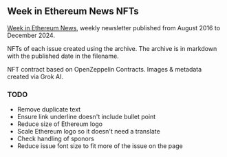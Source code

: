 ## Week in Ethereum News NFTs

[Week in Ethereum News](https://weekinethereumnews.com), weekly newsletter published from August 2016 to December 2024.  

NFTs of each issue created using the archive. The archive is in markdown with the published date in the filename.

NFT contract based on OpenZeppelin Contracts.  Images & metadata created via Grok AI.

### TODO
* Remove duplicate text
* Ensure link underline doesn't include bullet point
* Reduce size of Ethereum logo
* Scale Ethereum logo so it doesn't need a translate
* Check handling of sponors
* Reduce issue font size to fit more of the issue on the page